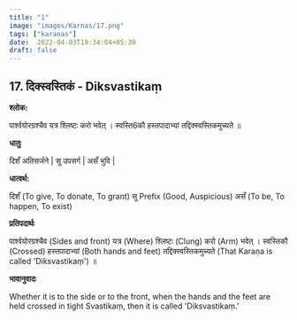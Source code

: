 ```yaml
---
title: "1"
image: "images/Karnas/17.png"
tags: ["karanas"]
date:  2022-04-03T19:34:04+05:30
draft: false
---
```


## 17. दिक्स्वस्तिकं - Diksvastikaṃ

**श्लोक:**



पार्श्वयोरग्रश्चैव यत्र श्लिष्टः करो भवेत् । स्वस्ति6कौ हस्तपादाभ्यां तद्दिक्स्वस्तिकमुच्यते ॥

**धातुः**



दिशँ अतिसर्जने |
सु उपसर्ग | असँ भुवि |

**धात्वर्थ:**


दिशँ (To give, To donate, To grant)
सु Prefix (Good, Auspicious) असँ (To be, To happen, To exist)


**प्रतिपदार्थः**


पार्श्वयोरग्रश्चैव (Sides and front) यत्र (Where) श्लिष्टः (Clung) करो (Arm) भवेत् । स्वस्तिकौ (Crossed) हस्तपादाभ्यां (Both hands and feet) तद्दिक्स्वस्तिकमुच्यते (That Karaṇa is called 'Diksvastikaṃ') ॥


**भावानुवादः**


Whether it is to the side or to the front, when the hands and the feet are held crossed in tight Svastikaṃ, then it is called 'Diksvastikaṃ.'

